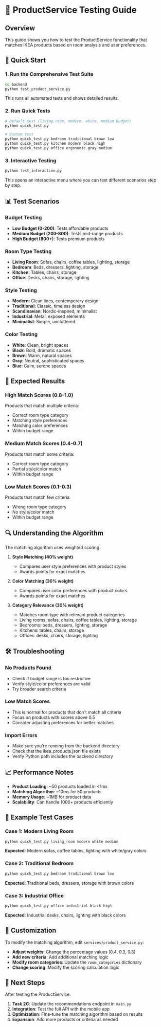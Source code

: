 # 🧪 ProductService Testing Guide

## Overview

This guide shows you how to test the ProductService functionality that matches IKEA products based on room analysis and user preferences.

## 🚀 Quick Start

### 1. Run the Comprehensive Test Suite

```bash
cd backend
python test_product_service.py
```

This runs all automated tests and shows detailed results.

### 2. Run Quick Tests

```bash
# Default test (living room, modern, white, medium budget)
python quick_test.py

# Custom test
python quick_test.py bedroom traditional brown low
python quick_test.py kitchen modern black high
python quick_test.py office ergonomic gray medium
```

### 3. Interactive Testing

```bash
python test_interactive.py
```

This opens an interactive menu where you can test different scenarios step by step.

## 📊 Test Scenarios

### Budget Testing

- **Low Budget (0-200)**: Tests affordable products
- **Medium Budget (200-800)**: Tests mid-range products
- **High Budget (800+)**: Tests premium products

### Room Type Testing

- **Living Room**: Sofas, chairs, coffee tables, lighting, storage
- **Bedroom**: Beds, dressers, lighting, storage
- **Kitchen**: Tables, chairs, storage
- **Office**: Desks, chairs, storage, lighting

### Style Testing

- **Modern**: Clean lines, contemporary design
- **Traditional**: Classic, timeless design
- **Scandinavian**: Nordic-inspired, minimalist
- **Industrial**: Metal, exposed elements
- **Minimalist**: Simple, uncluttered

### Color Testing

- **White**: Clean, bright spaces
- **Black**: Bold, dramatic spaces
- **Brown**: Warm, natural spaces
- **Gray**: Neutral, sophisticated spaces
- **Blue**: Calm, serene spaces

## 🎯 Expected Results

### High Match Scores (0.8-1.0)

Products that match multiple criteria:

- Correct room type category
- Matching style preferences
- Matching color preferences
- Within budget range

### Medium Match Scores (0.4-0.7)

Products that match some criteria:

- Correct room type category
- Partial style/color match
- Within budget range

### Low Match Scores (0.1-0.3)

Products that match few criteria:

- Wrong room type category
- No style/color match
- Within budget range

## 🔍 Understanding the Algorithm

The matching algorithm uses weighted scoring:

1. **Style Matching (40% weight)**

   - Compares user style preferences with product styles
   - Awards points for exact matches

2. **Color Matching (30% weight)**

   - Compares user color preferences with product colors
   - Awards points for exact matches

3. **Category Relevance (30% weight)**
   - Matches room type with relevant product categories
   - Living rooms: sofas, chairs, coffee tables, lighting, storage
   - Bedrooms: beds, dressers, lighting, storage
   - Kitchens: tables, chairs, storage
   - Offices: desks, chairs, storage, lighting

## 🛠️ Troubleshooting

### No Products Found

- Check if budget range is too restrictive
- Verify style/color preferences are valid
- Try broader search criteria

### Low Match Scores

- This is normal for products that don't match all criteria
- Focus on products with scores above 0.5
- Consider adjusting preferences for better matches

### Import Errors

- Make sure you're running from the backend directory
- Check that the ikea_products.json file exists
- Verify Python path includes the backend directory

## 📈 Performance Notes

- **Product Loading**: ~50 products loaded in <1ms
- **Matching Algorithm**: ~10ms for 50 products
- **Memory Usage**: ~1MB for product data
- **Scalability**: Can handle 1000+ products efficiently

## 🎨 Example Test Cases

### Case 1: Modern Living Room

```bash
python quick_test.py living_room modern white medium
```

**Expected**: Modern sofas, coffee tables, lighting with white/gray colors

### Case 2: Traditional Bedroom

```bash
python quick_test.py bedroom traditional brown low
```

**Expected**: Traditional beds, dressers, storage with brown colors

### Case 3: Industrial Office

```bash
python quick_test.py office industrial black high
```

**Expected**: Industrial desks, chairs, lighting with black colors

## 🔧 Customization

To modify the matching algorithm, edit `services/product_service.py`:

- **Adjust weights**: Change the percentage values (0.4, 0.3, 0.3)
- **Add new criteria**: Add additional matching logic
- **Modify room categories**: Update the `room_categories` dictionary
- **Change scoring**: Modify the scoring calculation logic

## 📝 Next Steps

After testing the ProductService:

1. **Task 2C**: Update the recommendations endpoint in `main.py`
2. **Integration**: Test the full API with the mobile app
3. **Optimization**: Fine-tune the matching algorithm based on results
4. **Expansion**: Add more products or criteria as needed
